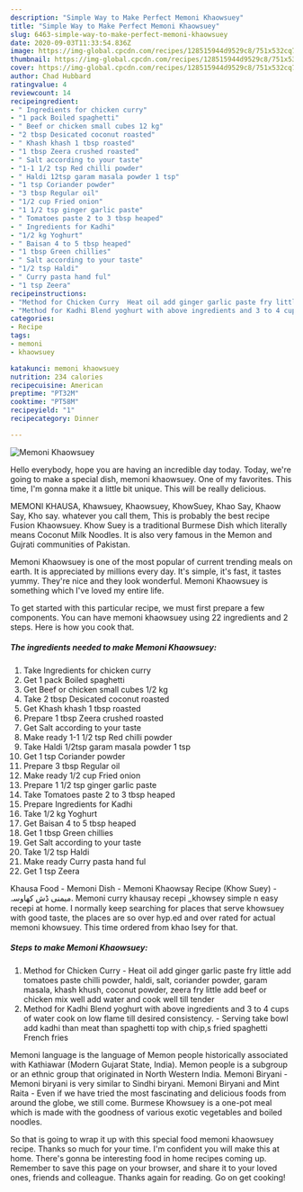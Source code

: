```yaml
---
description: "Simple Way to Make Perfect Memoni Khaowsuey"
title: "Simple Way to Make Perfect Memoni Khaowsuey"
slug: 6463-simple-way-to-make-perfect-memoni-khaowsuey
date: 2020-09-03T11:33:54.836Z
image: https://img-global.cpcdn.com/recipes/128515944d9529c8/751x532cq70/memoni-khaowsuey-recipe-main-photo.jpg
thumbnail: https://img-global.cpcdn.com/recipes/128515944d9529c8/751x532cq70/memoni-khaowsuey-recipe-main-photo.jpg
cover: https://img-global.cpcdn.com/recipes/128515944d9529c8/751x532cq70/memoni-khaowsuey-recipe-main-photo.jpg
author: Chad Hubbard
ratingvalue: 4
reviewcount: 14
recipeingredient:
- " Ingredients for chicken curry"
- "1 pack Boiled spaghetti"
- " Beef or chicken small cubes 12 kg"
- "2 tbsp Desicated coconut roasted"
- " Khash khash 1 tbsp roasted"
- "1 tbsp Zeera crushed roasted"
- " Salt according to your taste"
- "1-1 1/2 tsp Red chilli powder"
- " Haldi 12tsp garam masala powder 1 tsp"
- "1 tsp Coriander powder"
- "3 tbsp Regular oil"
- "1/2 cup Fried onion"
- "1 1/2 tsp ginger garlic paste"
- " Tomatoes paste 2 to 3 tbsp heaped"
- " Ingredients for Kadhi"
- "1/2 kg Yoghurt"
- " Baisan 4 to 5 tbsp heaped"
- "1 tbsp Green chillies"
- " Salt according to your taste"
- "1/2 tsp Haldi"
- " Curry pasta hand ful"
- "1 tsp Zeera"
recipeinstructions:
- "Method for Chicken Curry  Heat oil add ginger garlic paste fry little add tomatoes paste chilli powder, haldi, salt, coriander powder, garam masala, khash khush, coconut powder, zeera fry little add beef or chicken mix well add water and cook well till tender"
- "Method for Kadhi Blend yoghurt with above ingredients and 3 to 4 cups of water cook on low flame till desired consistency. Serving take bowl add kadhi than meat than spaghetti top with chip,s fried spaghetti French fries"
categories:
- Recipe
tags:
- memoni
- khaowsuey

katakunci: memoni khaowsuey 
nutrition: 234 calories
recipecuisine: American
preptime: "PT32M"
cooktime: "PT58M"
recipeyield: "1"
recipecategory: Dinner

---
```



![Memoni Khaowsuey](https://img-global.cpcdn.com/recipes/128515944d9529c8/751x532cq70/memoni-khaowsuey-recipe-main-photo.jpg)

Hello everybody, hope you are having an incredible day today. Today, we're going to make a special dish, memoni khaowsuey. One of my favorites. This time, I'm gonna make it a little bit unique. This will be really delicious.

MEMONI KHAUSA, Khawsuey, Khaowsuey, KhowSuey, Khao Say, Khaow Say, Kho say. whatever you call them, This is probably the best recipe Fusion Khaowsuey. Khow Suey is a traditional Burmese Dish which literally means Coconut Milk Noodles. It is also very famous in the Memon and Gujrati communities of Pakistan.

Memoni Khaowsuey is one of the most popular of current trending meals on earth. It is appreciated by millions every day. It's simple, it's fast, it tastes yummy. They're nice and they look wonderful. Memoni Khaowsuey is something which I've loved my entire life.


To get started with this particular recipe, we must first prepare a few components. You can have memoni khaowsuey using 22 ingredients and 2 steps. Here is how you cook that.

<!--inarticleads1-->

##### The ingredients needed to make Memoni Khaowsuey:

1. Take  Ingredients for chicken curry
1. Get 1 pack Boiled spaghetti
1. Get  Beef or chicken small cubes 1/2 kg
1. Take 2 tbsp Desicated coconut roasted
1. Get  Khash khash 1 tbsp roasted
1. Prepare 1 tbsp Zeera crushed roasted
1. Get  Salt according to your taste
1. Make ready 1-1 1/2 tsp Red chilli powder
1. Take  Haldi 1/2tsp garam masala powder 1 tsp
1. Get 1 tsp Coriander powder
1. Prepare 3 tbsp Regular oil
1. Make ready 1/2 cup Fried onion
1. Prepare 1 1/2 tsp ginger garlic paste
1. Take  Tomatoes paste 2 to 3 tbsp heaped
1. Prepare  Ingredients for Kadhi
1. Take 1/2 kg Yoghurt
1. Get  Baisan 4 to 5 tbsp heaped
1. Get 1 tbsp Green chillies
1. Get  Salt according to your taste
1. Take 1/2 tsp Haldi
1. Make ready  Curry pasta hand ful
1. Get 1 tsp Zeera


Khausa Food - Memoni Dish - Memoni Khaowsay Recipe (Khow Suey) - میمنی ڈش کھاوسہ. Memoni curry khausay recepi _khowsey simple n easy recepi at home. I normally keep searching for places that serve khowsuey with good taste, the places are so over hyp.ed and over rated for actual memoni khowsuey. This time ordered from khao Isey for that. 

<!--inarticleads2-->

##### Steps to make Memoni Khaowsuey:

1. Method for Chicken Curry  - Heat oil add ginger garlic paste fry little add tomatoes paste chilli powder, haldi, salt, coriander powder, garam masala, khash khush, coconut powder, zeera fry little add beef or chicken mix well add water and cook well till tender
1. Method for Kadhi Blend yoghurt with above ingredients and 3 to 4 cups of water cook on low flame till desired consistency. - Serving take bowl add kadhi than meat than spaghetti top with chip,s fried spaghetti French fries


Memoni language is the language of Memon people historically associated with Kathiawar (Modern Gujarat State, India). Memon people is a subgroup or an ethnic group that originated in North Western India. Memoni Biryani - Memoni biryani is very similar to Sindhi biryani. Memoni Biryani and Mint Raita - Even if we have tried the most fascinating and delicious foods from around the globe, we still come. Burmese Khowsuey is a one-pot meal which is made with the goodness of various exotic vegetables and boiled noodles. 

So that is going to wrap it up with this special food memoni khaowsuey recipe. Thanks so much for your time. I'm confident you will make this at home. There's gonna be interesting food in home recipes coming up. Remember to save this page on your browser, and share it to your loved ones, friends and colleague. Thanks again for reading. Go on get cooking!
